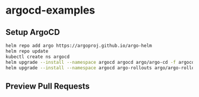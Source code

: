 # argocd-examples

## Setup ArgoCD

```sh
helm repo add argo https://argoproj.github.io/argo-helm
helm repo update
kubectl create ns argocd
helm upgrade --install --namespace argocd argocd argo/argo-cd -f argocd-install/values.yaml
helm upgrade --install --namespace argocd argo-rollouts argo/argo-rollouts
```

## Preview Pull Requests

